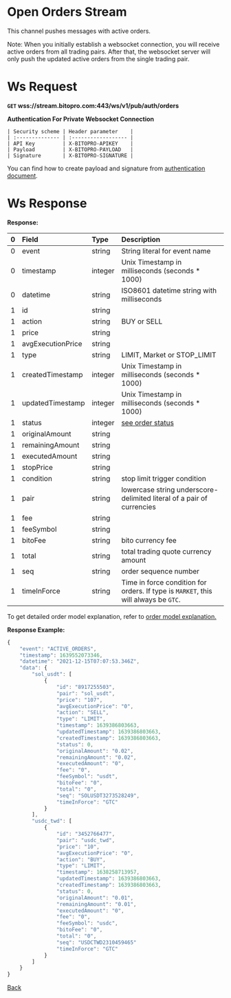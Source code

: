 # Open Orders Stream
This channel pushes messages with active orders.

Note: When you initially establish a websocket connection, you will receive active orders from all trading pairs. After that, the websocket server will only push the updated active orders from the single trading pair.

# Ws Request

**`GET` wss://stream.bitopro.com:443/ws/v1/pub/auth/orders**

**Authentication For Private Websocket Connection**

    | Security scheme | Header parameter    |
    | :-------------- | :------------------ |
    | API Key         | X-BITOPRO-APIKEY    |
    | Payload         | X-BITOPRO-PAYLOAD   |
    | Signature       | X-BITOPRO-SIGNATURE |
You can find how to create payload and signature from [authentication document](../../README.md#authentication-header-parameters).

# Ws Response

**Response:**

| 0    | Field             | Type    | Description                                                                         |
| :--- | :---------------- | :------ | :---------------------------------------------------------------------------------- |
| 0    | event             | string  | String literal for event name                                                       |
| 0    | timestamp         | integer | Unix Timestamp in milliseconds (seconds * 1000)                                     |
| 0    | datetime          | string  | ISO8601 datetime string with milliseconds                                           |
| 1    | id                | string  |                                                                                     |
| 1    | action            | string  | BUY or SELL                                                                         |
| 1    | price             | string  |                                                                                     |
| 1    | avgExecutionPrice | string  |                                                                                     |
| 1    | type              | string  | LIMIT, Market or STOP_LIMIT                                                         |
| 1    | createdTimestamp  | integer | Unix Timestamp in milliseconds (seconds * 1000)                                     |
| 1    | updatedTimestamp  | integer | Unix Timestamp in milliseconds (seconds * 1000)                                     |
| 1    | status            | integer | [see order status](../../model.md#order-status-explanation)                                      |
| 1    | originalAmount    | string  |                                                                                     |
| 1    | remainingAmount   | string  |                                                                                     |
| 1    | executedAmount    | string  |                                                                                     |
| 1    | stopPrice         | string  |                                                                                     |
| 1    | condition         | string  | stop limit trigger condition                                                        |
| 1    | pair              | string  | lowercase string underscore-delimited literal of a pair of currencies               |
| 1    | fee               | string  |                                                                                     |
| 1    | feeSymbol         | string  |                                                                                     |
| 1    | bitoFee           | string  | bito currency fee                                                                   |
| 1    | total             | string  | total trading quote currency amount                                                 |
| 1    | seq               | string  | order sequence number                                                               |
| 1    | timeInForce       | string  | Time in force condition for orders. If type is `MARKET`, this will always be `GTC`. | `GTC` | `GTC`, `POST_ONLY` | POST_ONLY |
 
To get detailed order model explanation, refer to [order model explanation.](../../../model.md#order-model-explanation)

**Response Example:**

```javascript
{
    "event": "ACTIVE_ORDERS",
    "timestamp": 1639552073346,
    "datetime": "2021-12-15T07:07:53.346Z",
    "data": {
        "sol_usdt": [
            {
                "id": "8917255503",
                "pair": "sol_usdt",
                "price": "107",
                "avgExecutionPrice": "0",
                "action": "SELL",
                "type": "LIMIT",
                "timestamp": 1639386803663,
                "updatedTimestamp": 1639386803663,
                "createdTimestamp": 1639386803663,
                "status": 0,
                "originalAmount": "0.02",
                "remainingAmount": "0.02",
                "executedAmount": "0",
                "fee": "0",
                "feeSymbol": "usdt",
                "bitoFee": "0",
                "total": "0",
                "seq": "SOLUSDT3273528249",
                "timeInForce": "GTC"
            }
        ],
        "usdc_twd": [
            {
                "id": "3452766477",
                "pair": "usdc_twd",
                "price": "10",
                "avgExecutionPrice": "0",
                "action": "BUY",
                "type": "LIMIT",
                "timestamp": 1638258713957,
                "updatedTimestamp": 1639386803663,
                "createdTimestamp": 1639386803663,
                "status": 0,
                "originalAmount": "0.01",
                "remainingAmount": "0.01",
                "executedAmount": "0",
                "fee": "0",
                "feeSymbol": "usdc",
                "bitoFee": "0",
                "total": "0",
                "seq": "USDCTWD2310459465"
                "timeInForce": "GTC"
            }
        ]
    }
}
```
[Back](README.md)